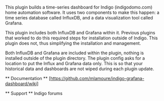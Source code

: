 This plugin builds a time-series dashboard for Indigo (indigodomo.com) home automation software. It uses two components to make this happen: a time series database called InfluxDB, and a data visualization tool called Grafana.

This plugin includes both InfluxDB and Grafana within it. Previous plugins that worked to do this required steps for installation outside of Indigo. This plugin does not, thus simplifying the installation and management.

Both InfluxDB and Grafana are included within the plugin, nothing is installed outside of the plugin directory. The plugin config asks for a location to put the Influx and Grafana data only. This is so that your historical data and dashboards are not wiped during each plugin update.

** Documentation **
[https://github.com/mlamoure/indigo-grafana-dashboard/wiki]

** Support **
Indigo forums